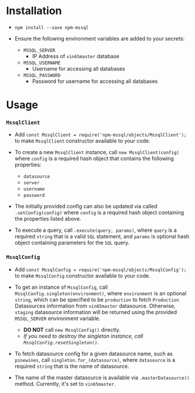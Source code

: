 # Installation
* `npm install --save npm-mssql`

* Ensure the following environment variables are added to your secrets:
  * `MSSQL_SERVER`
    - IP Address of `vin65master` database
  * `MSSQL_USERNAME`
    - Username for accessing all databases
  * `MSSQL_PASSWORD`
    - Password for username for accessing all databases
  
# Usage

### `MssqlClient`
* Add `const MssqlClient = require('npm-mssql/objects/MssqlClient');` to make `MssqlClient` constructor available to your code.

* To create a new `MssqlClient` instance, call `new MssqlClient(config)` where `config` is a required hash object that contains the following properties:
  * `datasource`
  * `server`
  * `username`
  * `password`

* The initially provided config can also be updated via called `.setConfig(config)` where `config` is a required hash object containing the properties listed above.

* To execute a query, call `.execute(query, params)`, where `query` is a required `string` that is a valid `SQL` statement, and `params` is optional hash object containing parameters for the `SQL` query.

### `MssqlConfig`
* Add `const MssqlConfig = require('npm-mssql/objects/MssqlConfig');` to make `MssqlConfig` constructor available to your code.

* To get an instance of `MssqlConfig`, call `MssqlConfig.singleton(environment)`, where `environment` is an optional `string`, which can be specified to be `production` to fetch `Production` Datasources information from `vin65master` datasource. Otherwise, `staging` datasource information will be returned using the provided `MSSQL_SERVER` environment variable.
  * **DO NOT** call `new MssqlConfig()` directly.
  * _If you need to destroy the singleton instance, call `MssqlConfig.resetSingleton()`._

* To fetch datasource config for a given datasource name, such as `pinewines`, call `singleton.for_(datasource)`, where `datasource` is a required `string` that is the name of datasource.

* The name of the master datasource is available via `.masterDatasource()` method. Currently, it's set to `vin65master`.


